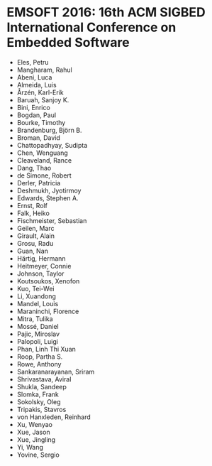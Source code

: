 # EMSOFT 2016: 16th ACM SIGBED International Conference on Embedded Software
* Eles, Petru
* Mangharam, Rahul
* Abeni, Luca
* Almeida, Luis
* Årzén, Karl-Erik
* Baruah, Sanjoy K.
* Bini, Enrico
* Bogdan, Paul
* Bourke, Timothy
* Brandenburg, Björn B.
* Broman, David
* Chattopadhyay, Sudipta
* Chen, Wenguang
* Cleaveland, Rance
* Dang, Thao
* de Simone, Robert
* Derler, Patricia
* Deshmukh, Jyotirmoy
* Edwards, Stephen A.
* Ernst, Rolf
* Falk, Heiko
* Fischmeister, Sebastian
* Geilen, Marc
* Girault, Alain
* Grosu, Radu
* Guan, Nan
* Härtig, Hermann
* Heitmeyer, Connie
* Johnson, Taylor
* Koutsoukos, Xenofon
* Kuo, Tei-Wei
* Li, Xuandong
* Mandel, Louis
* Maraninchi, Florence
* Mitra, Tulika
* Mossé, Daniel
* Pajic, Miroslav
* Palopoli, Luigi
* Phan, Linh Thi Xuan
* Roop, Partha S.
* Rowe, Anthony
* Sankaranarayanan, Sriram
* Shrivastava, Aviral
* Shukla, Sandeep
* Slomka, Frank
* Sokolsky, Oleg
* Tripakis, Stavros
* von Hanxleden, Reinhard
* Xu, Wenyao
* Xue, Jason
* Xue, Jingling
* Yi, Wang
* Yovine, Sergio

